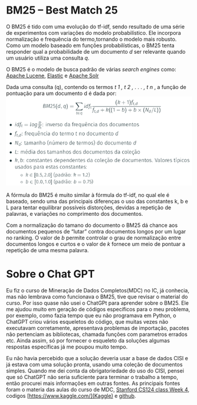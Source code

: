 # BM25 – Best Match 25 

O BM25 é tido com uma evolução do tf-idf, sendo resultado de uma série de experimentos com variações do modelo probabilístico. Ele incorpora normalização e frequência do termo,tornando o modelo mais robusto. Como um modelo baseado em funções probabilísticas, o BM25 tenta responder qual a probabilidade de um documento _d_ ser relevante quando um usuário utiliza uma consulta _q_. 

O BM25 é o modelo de busca padrão de várias _search engines_ como: [Apache Lucene](https://lucene.apache.org/), [Elastic](https://www.elastic.co/) e [Apache Solr](https://solr.apache.org/)

Dada uma consulta (q), contendo os termos _t 1 , t 2 , . . . , t n_ , a função de pontuação para um documento d é dada por:
![alt text](https://github.com/cristianoborgescardoso/bm25/raw/main/bm25.png)

A fórmula do BM25 é muito similar à fórmula do tf-idf, no qual ele é baseado, sendo uma das principais diferenças o uso das constantes k, b e L para tentar equilibrar possíveis distorções, devidas a repetição de palavras, e variações no comprimento dos documentos. 

Com a normalização do tamano do documento o BM25 dá chance aos documentos pequenos de “lutar” contra documentos longos por um lugar no ranking. O valor de _b_ permite controlar o grau de normalização entre documentos longos e curtos e o valor de _k_ fornece um meio de pontuar a repetição de uma mesma palavra.

# Sobre o Chat GPT
Eu fiz o curso de Mineração de Dados Completos(MDC) no IC, já conhecia, mas não lembrava como funcionava o BM25, tive que revisar o material do curso. Por isso quase não usei o ChatGPt para aprender sobre o BM25. Ele me ajudou muito em geração de códigos específicos para o meu problema, por exemplo, como fazia tempo que eu não programava em Python, o ChatGPT criou vários esqueletos do código, que muitas vezes não executavam corretamente, apresentava problemas de importação, pacotes não pertenciam as bibliotecas, chamada funções com parametros errados etc. Ainda assim, só por fornecer o esqueleto da soluções algumas respostas específicas já me poupou muito tempo.

Eu não havia percebido que a solução deveria usar a base de dados CISI e já estava com uma solução pronta, usando uma coleção de documentos simples. Quando me dei conta da obrigatoriedade do uso do CISI, pensei que só ChatGPT não seria suficiente para terminar o trabalho a tempo, então procurei mais informações em outras fontes. As principais fontes foram o materia das aulas do curso de MDC, [Stanford CS124 class Week 4](https://www.youtube.com/channel/UC_48v322owNVtORXuMeRmpA), codigos [https://www.kaggle.com/](Kaggle) e [github](https://github.com/williamscott701/Information-Retrieval/blob/master/2.%20TF-IDF%20Ranking%20-%20Cosine%20Similarity%2C%20Matching%20Score/TF-IDF.ipynb).   
